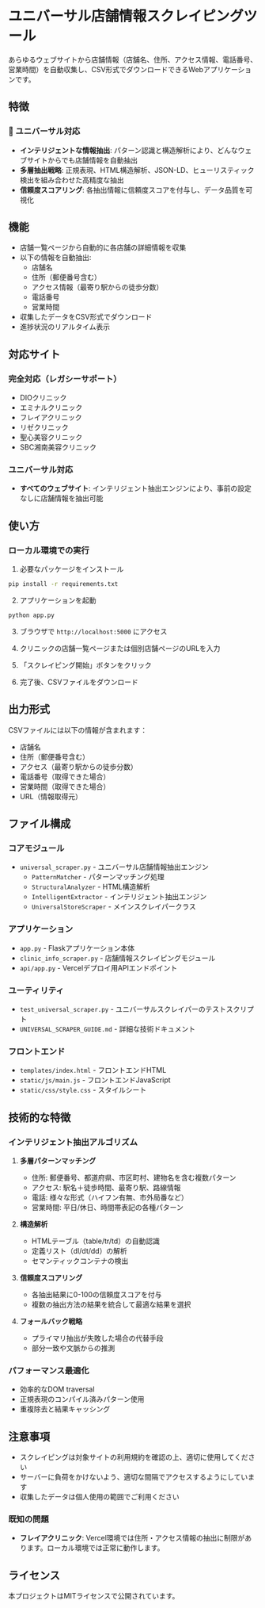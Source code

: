 # ユニバーサル店舗情報スクレイピングツール

あらゆるウェブサイトから店舗情報（店舗名、住所、アクセス情報、電話番号、営業時間）を自動収集し、CSV形式でダウンロードできるWebアプリケーションです。

## 特徴

### 🌟 ユニバーサル対応
- **インテリジェントな情報抽出**: パターン認識と構造解析により、どんなウェブサイトからでも店舗情報を自動抽出
- **多層抽出戦略**: 正規表現、HTML構造解析、JSON-LD、ヒューリスティック検出を組み合わせた高精度な抽出
- **信頼度スコアリング**: 各抽出情報に信頼度スコアを付与し、データ品質を可視化

## 機能

- 店舗一覧ページから自動的に各店舗の詳細情報を収集
- 以下の情報を自動抽出:
  - 店舗名
  - 住所（郵便番号含む）
  - アクセス情報（最寄り駅からの徒歩分数）
  - 電話番号
  - 営業時間
- 収集したデータをCSV形式でダウンロード
- 進捗状況のリアルタイム表示

## 対応サイト

### 完全対応（レガシーサポート）
- DIOクリニック
- エミナルクリニック
- フレイアクリニック
- リゼクリニック
- 聖心美容クリニック
- SBC湘南美容クリニック

### ユニバーサル対応
- **すべてのウェブサイト**: インテリジェント抽出エンジンにより、事前の設定なしに店舗情報を抽出可能

## 使い方

### ローカル環境での実行

1. 必要なパッケージをインストール
```bash
pip install -r requirements.txt
```

2. アプリケーションを起動
```bash
python app.py
```

3. ブラウザで `http://localhost:5000` にアクセス

4. クリニックの店舗一覧ページまたは個別店舗ページのURLを入力

5. 「スクレイピング開始」ボタンをクリック

6. 完了後、CSVファイルをダウンロード

## 出力形式

CSVファイルには以下の情報が含まれます：

- 店舗名
- 住所（郵便番号含む）
- アクセス（最寄り駅からの徒歩分数）
- 電話番号（取得できた場合）
- 営業時間（取得できた場合）
- URL（情報取得元）

## ファイル構成

### コアモジュール
- `universal_scraper.py` - ユニバーサル店舗情報抽出エンジン
  - `PatternMatcher` - パターンマッチング処理
  - `StructuralAnalyzer` - HTML構造解析
  - `IntelligentExtractor` - インテリジェント抽出エンジン
  - `UniversalStoreScraper` - メインスクレイパークラス

### アプリケーション
- `app.py` - Flaskアプリケーション本体
- `clinic_info_scraper.py` - 店舗情報スクレイピングモジュール
- `api/app.py` - Vercelデプロイ用APIエンドポイント

### ユーティリティ
- `test_universal_scraper.py` - ユニバーサルスクレイパーのテストスクリプト
- `UNIVERSAL_SCRAPER_GUIDE.md` - 詳細な技術ドキュメント

### フロントエンド
- `templates/index.html` - フロントエンドHTML
- `static/js/main.js` - フロントエンドJavaScript
- `static/css/style.css` - スタイルシート

## 技術的な特徴

### インテリジェント抽出アルゴリズム

1. **多層パターンマッチング**
   - 住所: 郵便番号、都道府県、市区町村、建物名を含む複数パターン
   - アクセス: 駅名＋徒歩時間、最寄り駅、路線情報
   - 電話: 様々な形式（ハイフン有無、市外局番など）
   - 営業時間: 平日/休日、時間帯表記の各種パターン

2. **構造解析**
   - HTMLテーブル（table/tr/td）の自動認識
   - 定義リスト（dl/dt/dd）の解析
   - セマンティックコンテナの検出

3. **信頼度スコアリング**
   - 各抽出結果に0-100の信頼度スコアを付与
   - 複数の抽出方法の結果を統合して最適な結果を選択

4. **フォールバック戦略**
   - プライマリ抽出が失敗した場合の代替手段
   - 部分一致や文脈からの推測

### パフォーマンス最適化

- 効率的なDOM traversal
- 正規表現のコンパイル済みパターン使用
- 重複除去と結果キャッシング

## 注意事項

- スクレイピングは対象サイトの利用規約を確認の上、適切に使用してください
- サーバーに負荷をかけないよう、適切な間隔でアクセスするようにしています
- 収集したデータは個人使用の範囲でご利用ください

### 既知の問題

- **フレイアクリニック**: Vercel環境では住所・アクセス情報の抽出に制限があります。ローカル環境では正常に動作します。

## ライセンス

本プロジェクトはMITライセンスで公開されています。